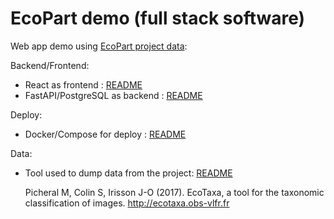 # EcoPart demo (full stack software)

Web app demo using [EcoPart project data](https://ecopart.obs-vlfr.fr/):

Backend/Frontend:

- React as frontend : [README](frontend/README.md)
- FastAPI/PostgreSQL as backend : [README](backend/README.md)

Deploy:

- Docker/Compose for deploy : [README](deploy/README.md)

Data:

- Tool used to dump data from the project: [README](data/README.md)

  Picheral M, Colin S, Irisson J-O (2017). EcoTaxa, a tool for the taxonomic classification of images. http://ecotaxa.obs-vlfr.fr
